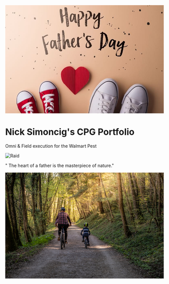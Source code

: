 <html>

<head>
  <link rel="stylesheet" type="text/css" href="dad.css">
  <img src="Father.jpg" alt="Father">
  <h1> Nick Simoncig's CPG Portfolio </h1>

<body>

  <p> Omni & Field execution for the Walmart Pest
  </P>
  <img src="Raid Sidekick.jpg" alt="Raid">
  <p> " The heart of a father is the masterpiece of nature."
  </P>
  <img src="father-2.jpg" alt="Father-3">



</body>


</head>



</html>
